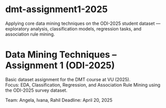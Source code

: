 # dmt-assignment1-2025
Applying core data mining techniques on the ODI-2025 student dataset — exploratory analysis, classification models, regression tasks, and association rule mining.



# Data Mining Techniques – Assignment 1 (ODI-2025)

Basic dataset assignment for the DMT course at VU (2025).  
Focus: EDA, Classification, Regression, and Association Rule Mining using the ODI-2025 survey dataset.

Team: Angela, Ivana, Rahil 
Deadline: April 20, 2025

